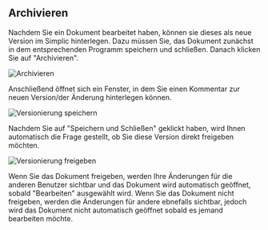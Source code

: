 ## Archivieren


Nachdem Sie ein Dokument bearbeitet haben, können sie dieses als neue Version im Simplic hinterlegen.
Dazu müssen Sie, das Dokument zunächst in dem entsprechenden Programm speichern und schließen. Danach klicken Sie auf "Archivieren". 

![Archivieren](~/images/Archive.png)

Anschließend öffnet sich ein Fenster, in dem Sie einen Kommentar zur neuen Version/der Änderung hinterlegen können.

![Versionierung speichern](~/images/Versionsänderung.png)

Nachdem Sie auf "Speichern und Schließen" geklickt haben, wird Ihnen automatisch die Frage gestellt, ob Sie diese Version direkt freigeben möchten.

![Versionierung freigeben](~/images/Freigeben.png)

Wenn Sie das Dokument freigeben, werden Ihre Änderungen für die anderen Benutzer sichtbar und das Dokument wird automatisch geöffnet, sobald "Bearbeiten" ausgewählt wird.
Wenn Sie das Dokument nicht freigeben, werden die Änderungen für andere ebnefalls sichtbar, jedoch wird das Dokument nicht automatisch geöffnet sobald es jemand bearbeiten möchte. 